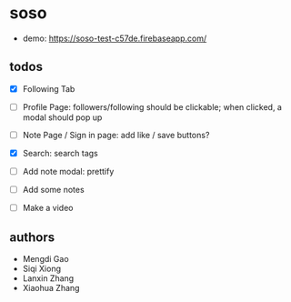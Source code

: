 # soso
- demo: https://soso-test-c57de.firebaseapp.com/

## todos
- [x] Following Tab
- [ ] Profile Page:              followers/following should be clickable; when clicked, a modal should pop up
- [ ] Note Page / Sign in page:  add like / save buttons?
- [x] Search:                    search tags
- [ ] Add note modal:            prettify
  
- [ ] Add some notes
- [ ] Make a video

## authors
- Mengdi Gao
- Siqi Xiong
- Lanxin Zhang
- Xiaohua Zhang